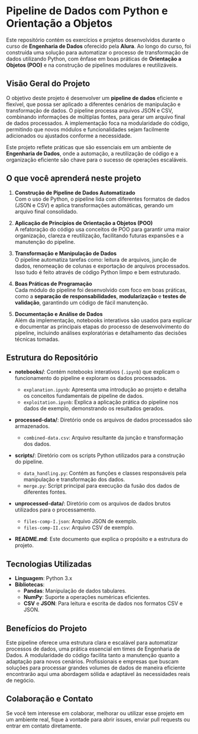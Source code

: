 # **Pipeline de Dados com Python e Orientação a Objetos**

Este repositório contém os exercícios e projetos desenvolvidos durante o curso de **Engenharia de Dados** oferecido pela **Alura**. Ao longo do curso, foi construída uma solução para automatizar o processo de transformação de dados utilizando Python, com ênfase em boas práticas de **Orientação a Objetos (POO)** e na construção de pipelines modulares e reutilizáveis.

## **Visão Geral do Projeto**

O objetivo deste projeto é desenvolver um **pipeline de dados** eficiente e flexível, que possa ser aplicado a diferentes cenários de manipulação e transformação de dados. O pipeline processa arquivos JSON e CSV, combinando informações de múltiplas fontes, para gerar um arquivo final de dados processados. A implementação foca na modularidade do código, permitindo que novos módulos e funcionalidades sejam facilmente adicionados ou ajustados conforme a necessidade.

Este projeto reflete práticas que são essenciais em um ambiente de **Engenharia de Dados**, onde a automação, a reutilização de código e a organização eficiente são chave para o sucesso de operações escaláveis.

## **O que você aprenderá neste projeto**

1. **Construção de Pipeline de Dados Automatizado**  
   Com o uso de Python, o pipeline lida com diferentes formatos de dados (JSON e CSV) e aplica transformações automáticas, gerando um arquivo final consolidado.
   
2. **Aplicação de Princípios de Orientação a Objetos (POO)**  
   A refatoração do código usa conceitos de POO para garantir uma maior organização, clareza e reutilização, facilitando futuras expansões e a manutenção do pipeline.

3. **Transformação e Manipulação de Dados**  
   O pipeline automatiza tarefas como: leitura de arquivos, junção de dados, renomeação de colunas e exportação de arquivos processados. Isso tudo é feito através de código Python limpo e bem estruturado.

4. **Boas Práticas de Programação**  
   Cada módulo do pipeline foi desenvolvido com foco em boas práticas, como a **separação de responsabilidades**, **modularização** e **testes de validação**, garantindo um código de fácil manutenção.

5. **Documentação e Análise de Dados**  
   Além da implementação, notebooks interativos são usados para explicar e documentar as principais etapas do processo de desenvolvimento do pipeline, incluindo análises exploratórias e detalhamento das decisões técnicas tomadas.

## **Estrutura do Repositório**

- **notebooks/**: Contém notebooks interativos (`.ipynb`) que explicam o funcionamento do pipeline e exploram os dados processados.
  - `explanation.ipynb`: Apresenta uma introdução ao projeto e detalha os conceitos fundamentais de pipeline de dados.
  - `exploitation.ipynb`: Explica a aplicação prática do pipeline nos dados de exemplo, demonstrando os resultados gerados.
  
- **processed-data/**: Diretório onde os arquivos de dados processados são armazenados.
  - `combined-data.csv`: Arquivo resultante da junção e transformação dos dados.

- **scripts/**: Diretório com os scripts Python utilizados para a construção do pipeline.
  - `data_handling.py`: Contém as funções e classes responsáveis pela manipulação e transformação dos dados.
  - `merge.py`: Script principal para execução da fusão dos dados de diferentes fontes.

- **unprocessed-data/**: Diretório com os arquivos de dados brutos utilizados para o processamento.
  - `files-comp-I.json`: Arquivo JSON de exemplo.
  - `files-comp-II.csv`: Arquivo CSV de exemplo.

- **README.md**: Este documento que explica o propósito e a estrutura do projeto.

## **Tecnologias Utilizadas**

- **Linguagem**: Python 3.x  
- **Bibliotecas**:
  - **Pandas**: Manipulação de dados tabulares.
  - **NumPy**: Suporte a operações numéricas eficientes.
  - **CSV** e **JSON**: Para leitura e escrita de dados nos formatos CSV e JSON.

## **Benefícios do Projeto**

Este pipeline oferece uma estrutura clara e escalável para automatizar processos de dados, uma prática essencial em times de Engenharia de Dados. A modularidade do código facilita tanto a manutenção quanto a adaptação para novos cenários. Profissionais e empresas que buscam soluções para processar grandes volumes de dados de maneira eficiente encontrarão aqui uma abordagem sólida e adaptável às necessidades reais de negócio.

## **Colaboração e Contato**

Se você tem interesse em colaborar, melhorar ou utilizar esse projeto em um ambiente real, fique à vontade para abrir issues, enviar pull requests ou entrar em contato diretamente.
